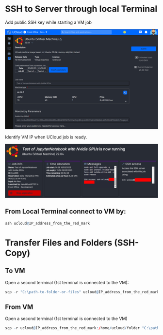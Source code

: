 # SSH to Server through local Terminal

Add public SSH key while starting a VM job

![](startjob.png "startjob")



Identify VM IP when UCloud job is ready.

![](jobready.png "jobready")


## From Local Terminal connect to VM by:


```R
ssh ucloud@IP_address_from_the_red_mark
```

# Transfer Files and Folders (SSH-Copy)

## To VM

Open a second terminal (1st terminal is connected to the VM):


```R
scp -r "C:\path-to-folder-or-files" ucloud@IP_address_from_the_red_mark:
```

## From VM

Open a second terminal (1st terminal is connected to the VM)


```R
scp -r ucloud@IP_address_from_the_red_mark:/home/ucloud/folder "C:\path-to-folder"
```
